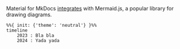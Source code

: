 Material for MkDocs [integrates](https://squidfunk.github.io/mkdocs-material/reference/diagrams) with Mermaid.js, a popular library for drawing diagrams.

``` title="Timeline"
%%{ init: {'theme': 'neutral'} }%%
timeline
    2023 : Bla bla
    2024 : Yada yada
```

